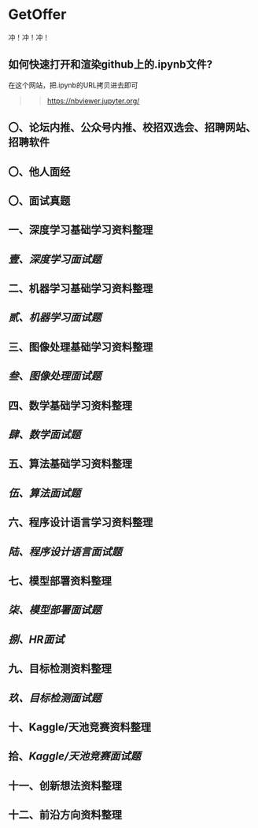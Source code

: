 # GetOffer
冲！冲！冲！

## 如何快速打开和渲染github上的.ipynb文件?
在这个网站，把.ipynb的URL拷贝进去即可
>>https://nbviewer.jupyter.org/

## 〇、论坛内推、公众号内推、校招双选会、招聘网站、招聘软件

## 〇、他人面经

## 〇、面试真题

## 一、深度学习基础学习资料整理

## *壹、深度学习面试题*

## 二、机器学习基础学习资料整理

## *贰、机器学习面试题*

## 三、图像处理基础学习资料整理

## *叁、图像处理面试题*

## 四、数学基础学习资料整理

## *肆、数学面试题*

## 五、算法基础学习资料整理

## *伍、算法面试题*

## 六、程序设计语言学习资料整理

## *陆、程序设计语言面试题*

## 七、模型部署资料整理

## *柒、模型部署面试题*

## *捌、HR面试*

## 九、目标检测资料整理

## *玖、目标检测面试题*

## 十、Kaggle/天池竞赛资料整理

## 拾、*Kaggle/天池竞赛面试题*

## 十一、创新想法资料整理

## 十二、前沿方向资料整理


